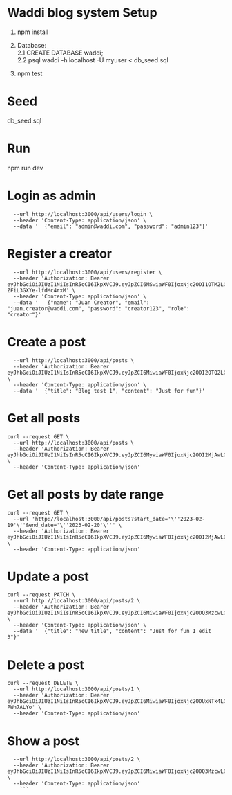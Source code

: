 # Waddi blog system Setup
1. npm install
2. Database:\
2.1 CREATE DATABASE waddi;\
2.2 psql waddi -h localhost -U myuser < db_seed.sql

3. npm test
# Seed
db_seed.sql

# Run
npm run dev

# Login as admin
```curl --request POST \
  --url http://localhost:3000/api/users/login \
  --header 'Content-Type: application/json' \
  --data '  {"email": "admin@waddi.com", "password": "admin123"}'
  ```

# Register a creator
```curl --request POST \
  --url http://localhost:3000/api/users/register \
  --header 'Authorization: Bearer eyJhbGciOiJIUzI1NiIsInR5cCI6IkpXVCJ9.eyJpZCI6MSwiaWF0IjoxNjc2ODI1OTM2LCJleHAiOjE2NzY4Mjk1MzZ9.G42ysm1cnrYtrMbxQXEziG8-ZFiL3GXYe-lfdMc4rxM' \
  --header 'Content-Type: application/json' \
  --data '   {"name": "Juan Creator", "email": "juan.creator@waddi.com", "password": "creator123", "role": "creator"}'
  ```
# Create a post
```curl --request POST \
  --url http://localhost:3000/api/posts \
  --header 'Authorization: Bearer eyJhbGciOiJIUzI1NiIsInR5cCI6IkpXVCJ9.eyJpZCI6MiwiaWF0IjoxNjc2ODI2OTQ2LCJleHAiOjE2NzY4MzA1NDZ9.FzBf1ig8o45KryiNAwwccuoCEm7rLgcm1G_IaqF1lVU' \
  --header 'Content-Type: application/json' \
  --data '  {"title": "Blog test 1", "content": "Just for fun"}'
  ```
# Get all posts
```
curl --request GET \
  --url http://localhost:3000/api/posts \
  --header 'Authorization: Bearer eyJhbGciOiJIUzI1NiIsInR5cCI6IkpXVCJ9.eyJpZCI6MywiaWF0IjoxNjc2ODI2MjAwLCJleHAiOjE2NzY4Mjk4MDB9.Yz71SHyXL9QxSzyaX91yQixJbATsoWY7E2K0mBOsd8E' \
  --header 'Content-Type: application/json'
```
# Get all posts by date range
```
curl --request GET \
  --url 'http://localhost:3000/api/posts?start_date='\''2023-02-19'\''&end_date='\''2023-02-20'\''' \
  --header 'Authorization: Bearer eyJhbGciOiJIUzI1NiIsInR5cCI6IkpXVCJ9.eyJpZCI6MywiaWF0IjoxNjc2ODI2MjAwLCJleHAiOjE2NzY4Mjk4MDB9.Yz71SHyXL9QxSzyaX91yQixJbATsoWY7E2K0mBOsd8E' \
  --header 'Content-Type: application/json'
```

# Update a post
```
curl --request PATCH \
  --url http://localhost:3000/api/posts/2 \
  --header 'Authorization: Bearer eyJhbGciOiJIUzI1NiIsInR5cCI6IkpXVCJ9.eyJpZCI6MiwiaWF0IjoxNjc2ODQ3MzcwLCJleHAiOjE2NzY4NTA5NzB9.HgcEjODVemnn7srzWlCY4q0MdCmaxXmA8qeHeUv7YC0' \
  --header 'Content-Type: application/json' \
  --data '  {"title": "new title", "content": "Just for fun 1 edit 3"}'
```
# Delete a post
```
curl --request DELETE \
  --url http://localhost:3000/api/posts/1 \
  --header 'Authorization: Bearer eyJhbGciOiJIUzI1NiIsInR5cCI6IkpXVCJ9.eyJpZCI6MiwiaWF0IjoxNjc2ODUxNTk4LCJleHAiOjE2NzY4NTUxOTh9.RcKDSizADkKWQcw2Fx313Rn5GSX98dq0iD-PWn7ALYo' \
  --header 'Content-Type: application/json'
```

# Show a post
```curl --request GET \
  --url http://localhost:3000/api/posts/2 \
  --header 'Authorization: Bearer eyJhbGciOiJIUzI1NiIsInR5cCI6IkpXVCJ9.eyJpZCI6MiwiaWF0IjoxNjc2ODQ3MzcwLCJleHAiOjE2NzY4NTA5NzB9.HgcEjODVemnn7srzWlCY4q0MdCmaxXmA8qeHeUv7YC0' \
  --header 'Content-Type: application/json'
    ```